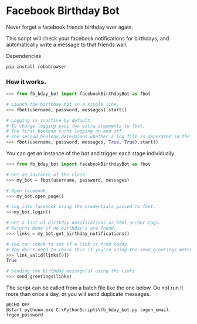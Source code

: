 # Facebook Birthday Bot

Never forget a facebook friends birthday ever again.

This script will check your facebook notifications for birthdays, and automatically write a message to that friends wall.

Dependencies
```python
pip install robobrowser
```

### How it works.

```python
>>> from fb_bday_bot import facebookBirthdayBot as fbot

# Launch the birthday bot in a single line.
>>> fbot(username, password, messages).start()

# Logging is inactive by default.
# To change logging pass two extra arguments to fbot.
# The first boolean turns logging on and off.
# The second boolean determines whether a log file is generated in the working direcotry.
>>> fbot(username, password, messages, True, True).start()
```
You can get an instance of the bot and trigger each stage individually.

```python
>>> from fb_bday_bot import facebookBirthdayBot as fbot

# Get an instance of the class.
>>> my_bot = fbot(username, password, messages)

# Open facebook.
>>> my_bot.open_page()

# Log into facebook using the credentials passed to fbot.
>>>my_bot.login()

# Get a list of birthday notifications as html anchor tags.
# Returns None if no birthday's are found.
>>> links = my_bot.get_birthday_notifications()

# You can check to see if a link is from today.
# You don't need to check this if you're using the send_greetings method
>>> link_valid(links[0])
True

# Sending the birthday message(s) using the links
>>> send_greetings(links)
```

The script can be called from a batch file like the one below.
Do not run it more than once a day, or you will send duplicate messages.

```batch
@ECHO OFF
@start pythonw.exe C:\PythonScripts\fb_bday_bot.py logon_email logon_password
```